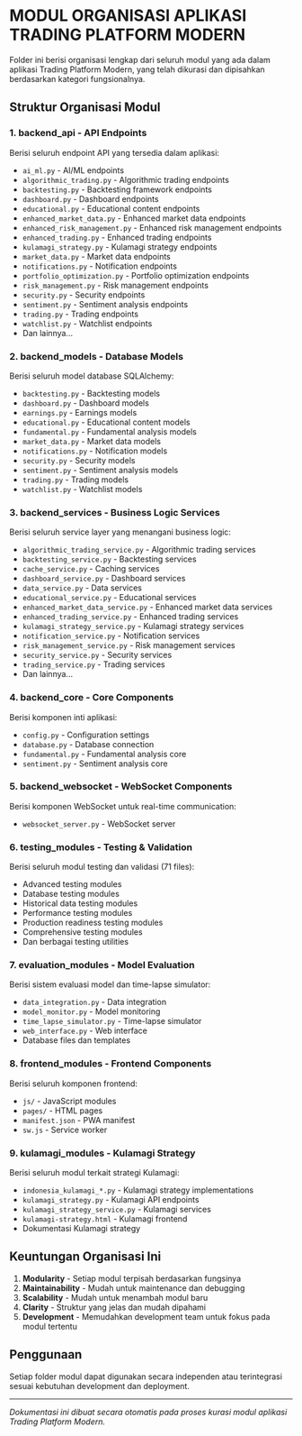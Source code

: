 # MODUL ORGANISASI APLIKASI TRADING PLATFORM MODERN

Folder ini berisi organisasi lengkap dari seluruh modul yang ada dalam aplikasi Trading Platform Modern, yang telah dikurasi dan dipisahkan berdasarkan kategori fungsionalnya.

## Struktur Organisasi Modul

### 1. **backend_api** - API Endpoints
Berisi seluruh endpoint API yang tersedia dalam aplikasi:
- `ai_ml.py` - AI/ML endpoints
- `algorithmic_trading.py` - Algorithmic trading endpoints
- `backtesting.py` - Backtesting framework endpoints
- `dashboard.py` - Dashboard endpoints
- `educational.py` - Educational content endpoints
- `enhanced_market_data.py` - Enhanced market data endpoints
- `enhanced_risk_management.py` - Enhanced risk management endpoints
- `enhanced_trading.py` - Enhanced trading endpoints
- `kulamagi_strategy.py` - Kulamagi strategy endpoints
- `market_data.py` - Market data endpoints
- `notifications.py` - Notification endpoints
- `portfolio_optimization.py` - Portfolio optimization endpoints
- `risk_management.py` - Risk management endpoints
- `security.py` - Security endpoints
- `sentiment.py` - Sentiment analysis endpoints
- `trading.py` - Trading endpoints
- `watchlist.py` - Watchlist endpoints
- Dan lainnya...

### 2. **backend_models** - Database Models
Berisi seluruh model database SQLAlchemy:
- `backtesting.py` - Backtesting models
- `dashboard.py` - Dashboard models
- `earnings.py` - Earnings models
- `educational.py` - Educational content models
- `fundamental.py` - Fundamental analysis models
- `market_data.py` - Market data models
- `notifications.py` - Notification models
- `security.py` - Security models
- `sentiment.py` - Sentiment analysis models
- `trading.py` - Trading models
- `watchlist.py` - Watchlist models

### 3. **backend_services** - Business Logic Services
Berisi seluruh service layer yang menangani business logic:
- `algorithmic_trading_service.py` - Algorithmic trading services
- `backtesting_service.py` - Backtesting services
- `cache_service.py` - Caching services
- `dashboard_service.py` - Dashboard services
- `data_service.py` - Data services
- `educational_service.py` - Educational services
- `enhanced_market_data_service.py` - Enhanced market data services
- `enhanced_trading_service.py` - Enhanced trading services
- `kulamagi_strategy_service.py` - Kulamagi strategy services
- `notification_service.py` - Notification services
- `risk_management_service.py` - Risk management services
- `security_service.py` - Security services
- `trading_service.py` - Trading services
- Dan lainnya...

### 4. **backend_core** - Core Components
Berisi komponen inti aplikasi:
- `config.py` - Configuration settings
- `database.py` - Database connection
- `fundamental.py` - Fundamental analysis core
- `sentiment.py` - Sentiment analysis core

### 5. **backend_websocket** - WebSocket Components
Berisi komponen WebSocket untuk real-time communication:
- `websocket_server.py` - WebSocket server

### 6. **testing_modules** - Testing & Validation
Berisi seluruh modul testing dan validasi (71 files):
- Advanced testing modules
- Database testing modules
- Historical data testing modules
- Performance testing modules
- Production readiness testing modules
- Comprehensive testing modules
- Dan berbagai testing utilities

### 7. **evaluation_modules** - Model Evaluation
Berisi sistem evaluasi model dan time-lapse simulator:
- `data_integration.py` - Data integration
- `model_monitor.py` - Model monitoring
- `time_lapse_simulator.py` - Time-lapse simulator
- `web_interface.py` - Web interface
- Database files dan templates

### 8. **frontend_modules** - Frontend Components
Berisi seluruh komponen frontend:
- `js/` - JavaScript modules
- `pages/` - HTML pages
- `manifest.json` - PWA manifest
- `sw.js` - Service worker

### 9. **kulamagi_modules** - Kulamagi Strategy
Berisi seluruh modul terkait strategi Kulamagi:
- `indonesia_kulamagi_*.py` - Kulamagi strategy implementations
- `kulamagi_strategy.py` - Kulamagi API endpoints
- `kulamagi_strategy_service.py` - Kulamagi services
- `kulamagi-strategy.html` - Kulamagi frontend
- Dokumentasi Kulamagi strategy

## Keuntungan Organisasi Ini

1. **Modularity** - Setiap modul terpisah berdasarkan fungsinya
2. **Maintainability** - Mudah untuk maintenance dan debugging
3. **Scalability** - Mudah untuk menambah modul baru
4. **Clarity** - Struktur yang jelas dan mudah dipahami
5. **Development** - Memudahkan development team untuk fokus pada modul tertentu

## Penggunaan

Setiap folder modul dapat digunakan secara independen atau terintegrasi sesuai kebutuhan development dan deployment.

---
*Dokumentasi ini dibuat secara otomatis pada proses kurasi modul aplikasi Trading Platform Modern.*
